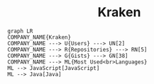 <h1 align="center">Kraken</h1>

```mermaid
graph LR
COMPANY_NAME{Kraken}
COMPANY_NAME ---> U{Users} ---> UN[2]
COMPANY_NAME ---> R{Repositories} ---> RN[5]
COMPANY_NAME ---> G{Gists} ---> GN[38]
COMPANY_NAME ---> ML{Most Used<br>Languages}
ML --> JavaScript[JavaScript]
ML --> Java[Java]
```
